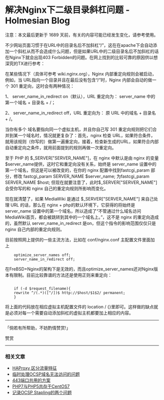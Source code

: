 # 解决Nginx下二级目录斜杠问题 - Holmesian Blog
注意：本文最后更新于 1689 天前，有关的内容可能已经发生变化，请参考使用。

不少网站页面习惯于在URL中的目录名后不加斜杠“/”，这在在apache下会自动添加一个斜杠从而不会造成什么问题，但是如果URL中的二级目录名后不加斜杠的话在Nginx下就会出现403 Forbidden的问题。在网上找到的比较可靠的原因供以想深究的TX进行参考：

在某些情况下（具体可参考 wiki.nginx.org），Nginx 内部重定向规则会被启动，例如，当 URL指向一个目录并且在最后没有包含“/”时，Nginx 内部会自动的做一个 301 重定向，这时会有两种情况：

1、 server\_name\_in\_redirect on（默认），URL 重定向为： server\_name 中的第一个域名 + 目录名 + /；

2、 server\_name\_in\_redirect off，URL 重定向为： 原 URL 中的域名 + 目录名 + /。

当你有多个 域名要指向同一个虚拟主机，并且你自己写 301 重定向规则把它们合并到某一个域名时，情况就更复杂了：首先，nginx 检查 URL，如果符合条件，就用该规则（你写的）做第一遍重定向，接着，检查新生成的URL，如果符合内部自动重定向之条件，就用前面提到的规则再做一次重定向。

至于 PHP 的 \$\_SERVER\["SERVER\_NAME"\]，在 nginx 中默认是由 nginx 的变量 \$server\_name提供，这时它和重定向没有关系，始终是 server\_name 设置中的第一个域名，但这是可以被改变的，在你的 nginx 配置中找到fastcgi\_param 部分，修改
fastcgi\_param SERVER\_NAME \$server\_name; 为fastcgi\_param SERVER\_NAME \$host; 但现在就要注意了，此时\$\_SERVER\["SERVER\_NAME"\] 会受你写的和 nginx 自己的重定向规则所影响而变化。

现在就清楚了，如果 MediaWiki 是通过 \$\_SERVER\["SERVER\_NAME"\] 来自己处理 URL 的话，那么在 nginx + php的默认环境下，它获得的将始终是 server\_name 设置中的第一个域名，所以造成了“不管通过什么域名访问 MediaWiki首页，都会被跳转到其中的一个域名上。”，这不是 nginx 的重定向造成的，虽然默认 server\_name\_in\_redirect 是on，但这个指令的影响范围仅仅只是 nginx 自己内部的重定向规则。

目前按照网上提供的一些主流方法，比如在 conf/nginx.conf 主配置文件里面加上

```Plain Text
    optimize_server_names off; 
    server_name_in_redirect off; 
```
在FreBSD+Nginx的架构下是无效的，而且optimize\_server\_names还对Nginx版本有限制。目前比较靠谱的方法还是使用正则来重定向：

```Plain Text

    if (-d $request_filename){ 
    rewrite ^/(.*)([^/])$ http://$host/$1$2/ permanent; 
    } 

```
将上面的代码放在相应虚拟主机配置文件的 location / {}里即可。这样做的缺点就是必须对每一个需要自动添加斜杠的虚拟主机都要加上相应的内容。

---
「倘若有所帮助，不妨酌情赞赏!」

赞赏

---
### 相关文章
* [HAProxy 区分流量特征](https://holmesian.org/Haproxy-distinguishes-flow-characteristics "HAProxy 区分流量特征")
* [临时处理OCSP域名无法访问的问题](https://holmesian.org/letsencrypt-ocsp-fix "临时处理OCSP域名无法访问的问题")
* [443端口共用的方案](https://holmesian.org/443-port-reuse-for-ss-ssl "443端口共用的方案")
* [PHP7与PHP5共存于CentOS7](https://holmesian.org/PHP7-PHP5-on-CentOS-at-the-same-time "PHP7与PHP5共存于CentOS7")
* [记录OCSP Stapling的两个问题](https://holmesian.org/OCSP-Stapling "记录OCSP Stapling的两个问题")